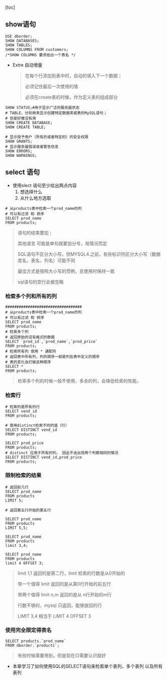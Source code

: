 [toc]

## show语句

```mysql
USE dborder;
SHOW DATABASES;
SHOW TABLES;
SHOW COLUMNS FROM customers;
/*SHOW COLUMNS 要求给出一个表名 */
```

- Extre 自动增量 

  > 在每个行添加到表中时，自动的填入下一个数据；
  >
  > 必须记住最后一次使用的值
  >
  > 必须在create表的时候，作为定义表的组成部分

```mysql
SHOW STATUS;#用于显示广泛的服务器状态
# TABLE，分别用来显示创建特定数据库或表的MySQL语句；
# 但是好像没有用
SHOW CREATE DATABASE;
SHOW CREATE TABLE;

# 显示授予用户（所有的或者特定的）的安全权限
SHOW GRANTS;
# 显示服务器错误或者警告信息
SHOW ERRORS;
SHOW WARNINGS;
```



## select 语句



- 使用slect 语句至少给出两点内容
   	1. 想选择什么
   	2. 从什么地方选取

```mysql
# 从products表中检索一个prod_name的列
# 可以有过滤 和 排序 
SELECT prod_name
FROM products;
```

>语句的结束要加 ;
>
>其他语言 可能是单句就要加分号，视情况而定
>
>SQL语句不区分大小写，但MYSQL4.之前，有些标识符区分大小写（数据库名，表名，列名）可能不同
>
>最佳方式是按照大小写的惯例，且使用时保持一致
>
>sql语句的空行会被忽略

### 检索多个列和所有的列

```mysql
##################################
# 从products表中检索一个prod_name的列
# 可以有过滤 和 排序 
SELECT prod_name
FROM products;
# 检索多个列
# 返回原始的没有格式的数据
SELECT `prod_id`,`prod_name`,`prod_price`
FROM products;
# 检索所有列 使用 * 通配符
# 返回表中所有列，列的顺序一般是列在表中定义的顺序
# 表的变化会打破这种顺序 
SELECT * 
FROM products;

```

>检索多个列的时候一般不使用，多余的列，会降低检索的性能。

### 检索行

```mysql
# 检索的是所有的行
SELECT vend_id
FROM products;

# 使用distinct检索不同的值（行）
SELECT DISTINCT vend_id
FROM products;

SELECT prod_price
FROM products;
# distinct 应用于所有的列， 因此不会出现两个列都相同的情况
SELECT DISTINCT vend_id,prod_price
FROM products;
```

### 限制检索的结果

```mysql
# 返回前几行
SELECT prod_name
FROM products
LIMIT 5;

# 返回第五行开始的第五行

SELECT prod_name
FROM products
LIMIT 5,5;

SELECT prod_name
FROM products
limit 3,4; 

SELECT prod_name
FROM products
limit 4 OFFSET 3;
```

>limit 1,1 返回的是第二行，limit 检索的行数是从0开始的
>
>带一个值得 limit 返回的是从第0行开始的前五行
>
>带两个值得 limit n,m  返回的是从 n行开始的m行
>
>行数不够的，mysql 只返回，能够放回的行
>
>LIMIT 3,4 相当于 LIMIT 4 OFFSET 3 

### 使用完全限定得表名

```mysql
SELECT products.`prod_name`
FROM dborder.`products`;
```

> 有些时候需要用到，但是现在只需要认识就好





- 本章学习了如何使用SQL的SELECT语句来检索单个表列、多个表列
  以及所有表列

